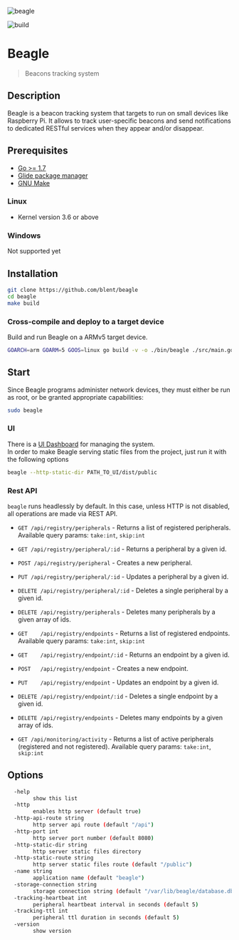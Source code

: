 ![beagle](https://raw.githubusercontent.com/blent/beagle/master/assets/beagle-head-square-small.png)

![build](https://travis-ci.org/blent/beagle.svg?branch=master)

# Beagle
> Beacons tracking system

## Description
Beagle is a beacon tracking system that targets to run on small devices like Raspberry Pi.
It allows to track user-specific beacons and send notifications to dedicated RESTful services when they appear and/or disappear.

## Prerequisites

* [Go >= 1.7](https://golang.org/)
* [Glide package manager](https://github.com/Masterminds/glide)
* [GNU Make](https://www.gnu.org/software/make/)

### Linux

 * Kernel version 3.6 or above
 
### Windows
Not supported yet

## Installation

```sh
git clone https://github.com/blent/beagle
cd beagle
make build
```

### Cross-compile and deploy to a target device

Build and run Beagle on a ARMv5 target device.
```sh
GOARCH=arm GOARM=5 GOOS=linux go build -v -o ./bin/beagle ./src/main.go
```

## Start

Since Beagle programs administer network devices, they must either be run as root, or be granted appropriate capabilities:

```sh
sudo beagle
```

### UI

There is a [UI Dashboard](https://github.com/blent/beagle-ui) for managing the system.    
In order to make Beagle serving static files from the project, just run it with the following options
```sh
beagle --http-static-dir PATH_TO_UI/dist/public
```

### Rest API

```beagle``` runs headlessly by default. In this case, unless HTTP is not disabled, all operations are made via REST API.

- ``GET /api/registry/peripherals`` - Returns a list of registered peripherals. Available query params: ``take:int``, ``skip:int``
- ``GET /api/registry/peripheral/:id`` - Returns a peripheral by a given id.
- ``POST /api/registry/peripheral`` - Creates a new peripheral.
- ``PUT /api/registry/peripheral/:id`` - Updates a peripheral by a given id.
- ``DELETE /api/registry/peripheral/:id`` - Deletes a single peripheral by a given id.
- ``DELETE /api/registry/peripherals`` - Deletes many peripherals by a given array of ids.

- ``GET    /api/registry/endpoints`` - Returns a list of registered endpoints. Available query params: ``take:int``, ``skip:int``
- ``GET    /api/registry/endpoint/:id`` - Returns an endpoint by a given id.
- ``POST   /api/registry/endpoint`` - Creates a new endpoint.
- ``PUT    /api/registry/endpoint`` - Updates an endpoint by a given id.
- ``DELETE /api/registry/endpoint/:id`` - Deletes a single endpoint by a given id.
- ``DELETE /api/registry/endpoints`` - Deletes many endpoints by a given array of ids.

- ``GET /api/monitoring/activity`` - Returns a list of active peripherals (registered and not registered). Available query params: ``take:int``, ``skip:int``

## Options

```sh
  -help
    	show this list
  -http
    	enables http server (default true)
  -http-api-route string
    	http server api route (default "/api")
  -http-port int
    	http server port number (default 8080)
  -http-static-dir string
    	http server static files directory
  -http-static-route string
    	http server static files route (default "/public")
  -name string
    	application name (default "beagle")
  -storage-connection string
    	storage connection string (default "/var/lib/beagle/database.db")
  -tracking-heartbeat int
    	peripheral heartbeat interval in seconds (default 5)
  -tracking-ttl int
    	peripheral ttl duration in seconds (default 5)
  -version
    	show version
```



